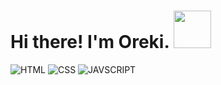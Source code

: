 # Hi there! I'm Oreki. <img src="https://media.giphy.com/media/mGcNjsfWAjY5AEZNw6/giphy.gif" width="60">

![HTML](https://img.shields.io/badge/HTML5-E34F26?style=for-the-badge&logo=HTML5&logoColor=FFF)
![CSS](https://img.shields.io/badge/CSS3-1572B6?style=for-the-badge&logo=CSS3&logoColor=FFF)
![JAVSCRIPT](https://img.shields.io/badge/JAVASCRIPT-333333?style=for-the-badge&logo=JAVASCRIPT&logoColor=#F7DF1E)
